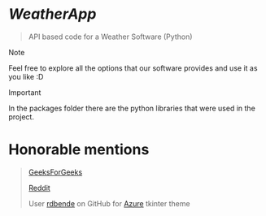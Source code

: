 # ***WeatherApp***
>API based code for a Weather Software (Python)


>[!NOTE]
>Feel free to explore all the options that our software provides and use it as you like :D



>[!IMPORTANT]
> In the packages folder there are the python libraries that were used in the project.




# Honorable mentions
>[GeeksForGeeks](https://www.geeksforgeeks.org)
>
>[Reddit](https://www.reddit.com)
>
>User [rdbende](https://github.com/rdbende) on GitHub for [Azure](https://github.com/rdbende/Azure-ttk-theme) tkinter theme
